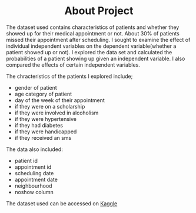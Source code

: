 <div id="header" align="center">
 <h1> About Project</h1>
 </div>
 
 The dataset used contains characteristics of patients and whether they showed up for their medical appointment or not. About 30% of patients missed their appointment
 after scheduling. I sought to examine the effect of individual independent variables on the dependent variable(whether a patient showed up or not). I explored the data 
 set and calculated the probabilities of a patient showing up given an independent variable. I also compared the effects of certain independent variables.
 
 The chracteristics of the patients I explored include;
 * gender of patient
 * age category of patient
 * day of the week of their appointment
 * if they were on a scholarship
 * if they were involved in alcoholism
 * if they were hypertensive
 * if they had diabetes 
 * if they were handicapped
 * if they received an sms
 
 The data also included:
 * patient id
 * appointment id
 * scheduling date
 * appointment date
 * neighbourhood
 * noshow column
 
 The dataset used can be accessed on [Kaggle](https://www.kaggle.com/datasets/joniarroba/noshowappointments)
